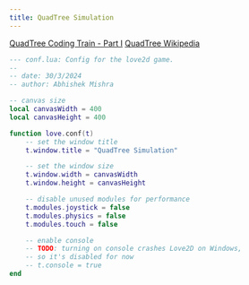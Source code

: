 ```yaml
---
title: QuadTree Simulation
---
```


[QuadTree Coding Train - Part I][1]
[QuadTree Wikipedia][2]

[1]: https://www.youtube.com/watch?v=OJxEcs0w_kE
[2]: https://en.wikipedia.org/wiki/Quadtree

```lua { code_file="conf.lua" }
--- conf.lua: Config for the love2d game.
--
-- date: 30/3/2024
-- author: Abhishek Mishra

-- canvas size
local canvasWidth = 400
local canvasHeight = 400

function love.conf(t)
    -- set the window title
    t.window.title = "QuadTree Simulation"

    -- set the window size
    t.window.width = canvasWidth
    t.window.height = canvasHeight

    -- disable unused modules for performance
    t.modules.joystick = false
    t.modules.physics = false
    t.modules.touch = false

    -- enable console
    -- TODO: turning on console crashes Love2D on Windows,
    -- so it's disabled for now
    -- t.console = true
end
```

<!-- ```lua { code_file="main.lua" }
--- main.lua: QuadTree Simulation in LÖVE
-- date: 30/3/2024
-- author: Abhishek Mishra

--- love.load: Called once at the start of the simulation
function love.load()
end

--- love.update: Called every frame, updates the simulation
function love.update(dt)
end

--- love.draw: Called every frame, draws the simulation
function love.draw()
end

-- escape to exit
function love.keypressed(key)
    if key == "escape" then
        love.event.quit()
    end
end
``` -->